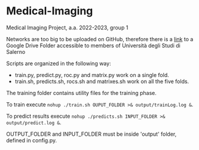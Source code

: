 # Medical-Imaging
Medical Imaging Project, a.a. 2022-2023, group 1

Networks are too big to be uploaded on GitHub, therefore there is a [link](https://drive.google.com/drive/folders/1ucfmfyq5BV9XNvvPFlwA5JQjxJ__9RKQ?usp=share_link) to a Google Drive Folder accessible to members of Università degli Studi di Salerno

Scripts are organized in the following way:
  - train.py, predict.py, roc.py and matrix.py work on a single fold.
  - train.sh, predicts.sh, rocs.sh and matrixes.sh work on all the five folds.

The training folder contains utility files for the training phase.

To train execute ```nohup ./train.sh OUPUT_FOLDER >& output/trainLog.log &```.

To predict results execute ```nohup ./predicts.sh INPUT_FOLDER >& output/predict.log &```.

OUTPUT_FOLDER and INPUT_FOLDER must be inside 'output' folder, defined in config.py.
